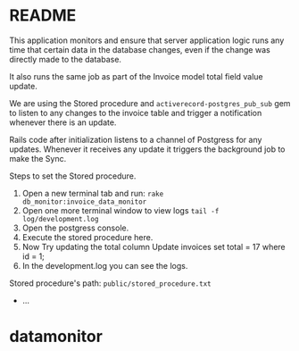 # README

This application monitors and ensure that server application logic runs any time that certain data in the database changes, even if the change was directly made to the database.

It also runs the same job as part of the Invoice model total field value update.

We are using the Stored procedure and `activerecord-postgres_pub_sub` gem to listen to any changes to the invoice table and trigger a notification whenever there is an update.

Rails code after initialization listens to a channel of Postgress for any updates. Whenever it receives any update it triggers the background job to make the Sync.

Steps to set the Stored procedure.
1. Open a new terminal tab and run: `rake db_monitor:invoice_data_monitor`
2. Open one more terminal window to view logs `tail -f log/development.log`
3. Open the postgress console.
4. Execute the stored procedure here.
5. Now Try updating the total column Update invoices set total = 17 where id = 1;
6. In the development.log you can see the logs.

Stored procedure's path: `public/stored_procedure.txt`

* ...
# datamonitor
